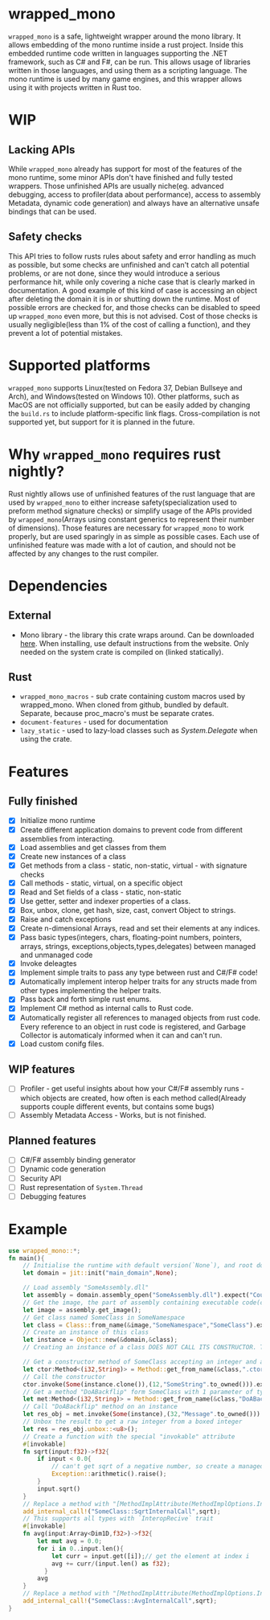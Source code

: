 ﻿# wrapped_mono
`wrapped_mono` is a safe, lightweight wrapper around the mono library. It allows embedding of the mono runtime inside a rust project. Inside this embedded runtime code written in languages supporting the .NET framework, such as C# and F#, can be run. This allows usage of libraries written in those languages, and using them as a scripting language. The mono runtime is used by many game engines, and this wrapper allows using it with projects written in Rust too.
# WIP
## Lacking APIs
While `wrapped_mono` already has support for most of the features of the mono runtime, some minor APIs don't have finished and fully tested wrappers. Those unfinished APIs are usually niche(eg. advanced debugging, access to profiler(data about performance), access to assembly Metadata, dynamic code generation) and always have an alternative unsafe bindings that can be used.
## Safety checks
This API tries to follow rusts rules about safety and error handling as much as possible, but some checks are unfinished and can't catch all potential problems, or are not done, since they would introduce a serious performance hit, while only covering a niche case that is clearly marked in documentation. A good example of this kind of case is accessing an object after deleting the domain it is in or shutting down the runtime. Most of possible errors are checked for, and those checks can be disabled to speed up `wrapped_mono` even more, but this is not advised. Cost of those checks is usually negligible(less than 1% of the cost of calling a function), and they prevent a lot of potential mistakes. 
# Supported platforms
`wrapped_mono` supports Linux(tested on Fedora 37, Debian Bullseye and Arch), and Windows(tested on Windows 10). Other platforms, such as MacOS are not officially supported, but can be easily added by changing the `build.rs` to include platform-specific link flags.
Cross-compilation is not supported yet, but support for it is planned in the future.
# Why `wrapped_mono` requires rust nightly?
Rust nightly allows use of unfinished features of the rust language that are used by `wrapped_mono` to either increase safety(specialization used to preform method signature checks) or simplify usage of the APIs provided by `wrapped_mono`(Arrays using constant generics to represent their number of dimensions). Those features are necessary for `wrapped_mono` to work properly, but are used sparingly in as simple as possible cases. Each use of unfinished feature was made with a lot of caution, and should not be affected by any changes to the rust compiler.
# Dependencies
## External
* Mono library - the library this crate wraps around. Can be downloaded <a href="https://www.mono-project.com/download/stable/">here</a>. When installing, use default instructions from the website. Only needed on the system crate is compiled on (linked statically).
## Rust 
* `wrapped_mono_macros` - sub crate containing custom macros used by wrapped_mono. When cloned from github, bundled by default. Separate, because proc\_macro's must be separate crates. 
* `document-features` - used for documentation 
* `lazy_static` - used to lazy-load classes such as *System.Delegate* when using the crate.
# Features
## Fully finished
- [X] Initialize mono runtime
- [X] Create different application domains to prevent code from different assemblies from interacting.
- [X] Load assemblies and get classes from them
- [X] Create new instances of a class
- [X] Get methods from a class - static, non-static, virtual - with signature checks
- [X] Call methods - static, virtual, on a specific object
- [X] Read and Set fields of a class - static, non-static
- [X] Use getter, setter and indexer properties of a class.
- [X] Box, unbox, clone, get hash, size, cast, convert Object to strings.
- [X] Raise and catch exceptions
- [X] Create n-dimensional Arrays, read and set their elements at any indices.
- [X] Pass basic types(integers, chars, floating-point numbers, pointers, arrays, strings, exceptions,objects,types,delegates) between managed and unmanaged code
- [X] Invoke deleagtes
- [X] Implement simple traits to pass any type between rust and C#/F# code!
- [X] Automatically implement interop helper traits for any structs made from other types implementing the helper traits.
- [X] Pass back and forth simple rust enums.
- [X] Implement C# method as internal calls to Rust code.
- [X] Automatically register all references to managed objects from rust code. Every reference to an object in rust code is registered, and Garbage Collector is automaticaly informed when it can and can't run.
- [X] Load custom conifg files.
## WIP features
- [ ] Profiler - get useful insights about how your C#/F# assembly runs - which objects are created, how often is each method called(Already supports couple different events, but contains some bugs)
- [ ] Assembly Metadata Access - Works, but is not finished.
## Planned features
- [ ] C#/F# assembly binding generator
- [ ] Dynamic code generation
- [ ] Security API
- [ ] Rust representation of `System.Thread`
- [ ] Debugging features
# Example
```rust
use wrapped_mono::*;
fn main(){
    // Initialise the runtime with default version(`None`), and root domian named "main_domain"
    let domain = jit::init("main_domain",None);

    // Load assembly "SomeAssembly.dll"
    let assembly = domain.assembly_open("SomeAssembly.dll").expect("Could not load assembly!");
    // Get the image, the part of assembly containing executable code(classes,methods, etc.)
    let image = assembly.get_image();
    // Get class named SomeClass in SomeNamespace
    let class = Class::from_name(&image,"SomeNamespace","SomeClass").expect("Could not find SomeClass!");
    // Create an instance of this class
    let instance = Object::new(&domain,&class);
    // Creating an instance of a class DOES NOT CALL ITS CONSTRUCTOR. The constructor is a method named '.ctor', that has to be called separately

    // Get a constructor method of SomeClass accepting an integer and a string (2 parameters)
    let ctor:Method<(i32,String)> = Method::get_from_name(&class,".ctor(int,System.String)",2).expect("Could not find the constructor!");
    // Call the constructor
    ctor.invoke(Some(instance.clone()),(12,"SomeString".to_owned())).expect("Got an exception while calling the constructor!");
    // Get a method "DoABackflip" form SomeClass with 1 parameter of type int returning a byte
    let met:Method<(i32,String)> = Method::get_from_name(&class,"DoABackflip",1).expect("Could not find method \"DoABackFlip\"!");
    // Call "DoABackflip" method on an instance
    let res_obj = met.invoke(Some(instance),(32,"Message".to_owned())).expect("Got an exception while calling DoABackflip!").expect("Got null from DoABackFlip");
    // Unbox the result to get a raw integer from a boxed integer
    let res = res_obj.unbox::<u8>();
    // Create a function with the special "invokable" attribute
    #[invokable]
    fn sqrt(input:f32)->f32{
        if input < 0.0{
            // can't get sqrt of a negative number, so create a managed exception and throw it
            Exception::arithmetic().raise();
        }
        input.sqrt()
    }
    // Replace a method with "[MethodImplAttribute(MethodImplOptions.InternalCall)]" atribute with a rust function
    add_internal_call!("SomeClass::SqrtInternalCall",sqrt);
    // This supports all types with `InteropRecive` trait
    #[invokable]
    fn avg(input:Array<Dim1D,f32>)->f32{
        let mut avg = 0.0;
        for i in 0..input.len(){
            let curr = input.get([i]);// get the element at index i
            avg += curr/(input.len() as f32);
          }
        avg
    }
    // Replace a method with "[MethodImplAttribute(MethodImplOptions.InternalCall)]" attribute with a rust function
    add_internal_call!("SomeClass::AvgInternalCall",sqrt);
}
```
